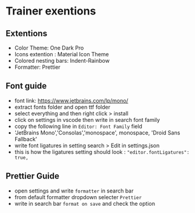 # Trainer exentions

## Extentions

- Color Theme: One Dark Pro
- Icons extention : Material Icon Theme
- Colored nesting bars: Indent-Rainbow
- Formatter: Prettier

## Font guide

- font link: https://www.jetbrains.com/lp/mono/
- extract fonts folder and open ttf folder
- select everything and then right click > install
- click on settings in vscode then write in search font family
- copy the following line in `Editor: Font Family` field
- 'JetBrains Mono','Consolas','monospace', monospace, 'Droid Sans Fallback'
- write font ligatures in setting search > Edit in settings.json
- this is how the ligatures setting should look : `"editor.fontLigatures": true,`

## Prettier Guide

- open settings and write `formatter` in search bar
- from default formatter dropdown selecter `Prettier`
- write in search bar `format on save` and check the option
